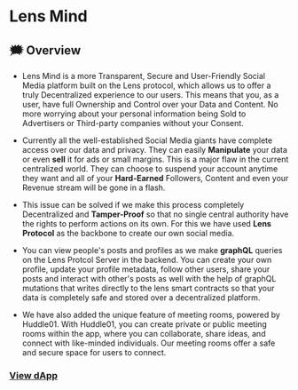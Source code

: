 # Lens Mind

## :right_anger_bubble: Overview
- Lens Mind is a more Transparent, Secure and User-Friendly Social Media platform built on the Lens protocol, which allows us to offer a truly Decentralized experience to our users. This means that you, as a user, have full Ownership and Control over your Data and Content. No more worrying about your personal information being Sold to Advertisers or Third-party companies without your Consent.

- Currently all the well-established Social Media giants have complete access over our data and privacy. They can easily **Manipulate** your data or even **sell** it for ads or small margins. This is a major flaw in the current centralized world. They can choose to suspend your account anytime they want and all of your **Hard-Earned** Followers, Content and even your Revenue stream will be gone in a flash.

- This issue can be solved if we make this process completely Decentralized and **Tamper-Proof** so that no single central authority have the rights to perform actions on its own. For this we have used **Lens Protocol** as the backbone to create our own social media.
  
- You can view people's posts and profiles as we make **graphQL** queries on the Lens Protcol Server in the backend. You can create your own profile, update your profile metadata, follow other users, share your posts and interact with other's posts as well with the help of graphQL mutations that writes directly to the lens smart contracts so that your data is completely safe and stored over a decentralized platform.

- We have also added the unique feature of meeting rooms, powered by Huddle01. With Huddle01, you can create private or public meeting rooms within the app, where you can collaborate, share ideas, and connect with like-minded individuals. Our meeting rooms offer a safe and secure space for users to connect.

### [View dApp](https://lensmind.netlify.app/)
